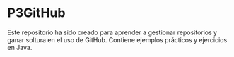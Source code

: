 # P3GitHub
Este repositorio ha sido creado para aprender a gestionar repositorios y ganar soltura en el uso de GitHub. Contiene ejemplos prácticos y ejercicios en Java.
